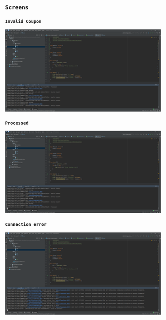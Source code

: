 ## `Screens`
### `Invalid Coupon`
![Invalid Coupon](https://github.com/glaubermarcelino/avancadev/blob/main/filas-aula-2/screen/invalid_coupon.png)

### `Processed`
![Processed](https://github.com/glaubermarcelino/avancadev/blob/main/filas-aula-2/screen/processed.png)

### `Connection error`
![Error Conection](https://github.com/glaubermarcelino/avancadev/blob/main/filas-aula-2/screen/erro_conection.png)

